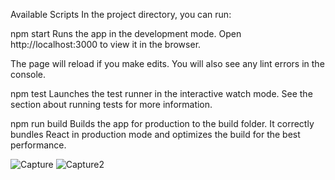 Available Scripts
In the project directory, you can run:

npm start
Runs the app in the development mode.
Open http://localhost:3000 to view it in the browser.

The page will reload if you make edits.
You will also see any lint errors in the console.

npm test
Launches the test runner in the interactive watch mode.
See the section about running tests for more information.

npm run build
Builds the app for production to the build folder.
It correctly bundles React in production mode and optimizes the build for the best performance.

![Capture](https://user-images.githubusercontent.com/107040611/203860512-20998954-c325-4e2c-b0fb-2180d3ce77a3.JPG)
![Capture2](https://user-images.githubusercontent.com/107040611/203939240-ccf53543-6daf-4681-a196-25522fe546c5.JPG)
